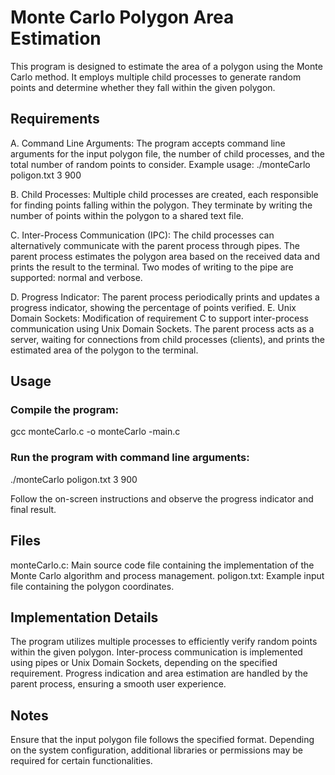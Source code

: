 # Monte Carlo Polygon Area Estimation


This program is designed to estimate the area of a polygon using the Monte Carlo method. It employs multiple child processes to generate random points and determine whether they fall within the given polygon.

## Requirements


A. Command Line Arguments: The program accepts command line arguments for the input polygon file, the number of child processes, and the total number of random points to consider.
Example usage: ./monteCarlo poligon.txt 3 900

B. Child Processes: Multiple child processes are created, each responsible for finding points falling within the polygon. They terminate by writing the number of points within the polygon to a shared text file.

C. Inter-Process Communication (IPC): The child processes can alternatively communicate with the parent process through pipes. The parent process estimates the polygon area based on the received data and prints the result to the terminal. Two modes of writing to the pipe are supported: normal and verbose.

D. Progress Indicator: The parent process periodically prints and updates a progress indicator, showing the percentage of points verified.
E. Unix Domain Sockets: Modification of requirement C to support inter-process communication using Unix Domain Sockets. The parent process acts as a server, waiting for connections from child processes (clients), and prints the estimated area of the polygon to the terminal.

## Usage

### Compile the program:

gcc monteCarlo.c -o monteCarlo -main.c

### Run the program with command line arguments:

./monteCarlo poligon.txt 3 900

Follow the on-screen instructions and observe the progress indicator and final result.

## Files

monteCarlo.c: Main source code file containing the implementation of the Monte Carlo algorithm and process management.
poligon.txt: Example input file containing the polygon coordinates.


## Implementation Details

The program utilizes multiple processes to efficiently verify random points within the given polygon.
Inter-process communication is implemented using pipes or Unix Domain Sockets, depending on the specified requirement.
Progress indication and area estimation are handled by the parent process, ensuring a smooth user experience.

## Notes

Ensure that the input polygon file follows the specified format.
Depending on the system configuration, additional libraries or permissions may be required for certain functionalities.
